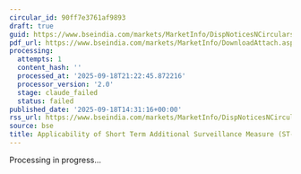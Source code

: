 ```yaml
---
circular_id: 90ff7e3761af9893
draft: true
guid: https://www.bseindia.com/markets/MarketInfo/DispNoticesNCirculars.aspx?Noticeid={84E5B0EB-A087-4434-B25B-DDDD08CAF0B4}&noticeno=20250918-52&dt=09/18/2025&icount=52&totcount=63&flag=0
pdf_url: https://www.bseindia.com/markets/MarketInfo/DownloadAttach.aspx?id=20250918-52&attachedId=c0ff2531-0f71-4a81-86a4-9752990fac92
processing:
  attempts: 1
  content_hash: ''
  processed_at: '2025-09-18T21:22:45.872216'
  processor_version: '2.0'
  stage: claude_failed
  status: failed
published_date: '2025-09-18T14:31:16+00:00'
rss_url: https://www.bseindia.com/markets/MarketInfo/DispNoticesNCirculars.aspx?Noticeid={84E5B0EB-A087-4434-B25B-DDDD08CAF0B4}&noticeno=20250918-52&dt=09/18/2025&icount=52&totcount=63&flag=0
source: bse
title: Applicability of Short Term Additional Surveillance Measure (ST-ASM)
---
```


Processing in progress...